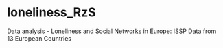 # loneliness_RzS
Data analysis - Loneliness and Social Networks in Europe: ISSP Data from 13 European Countries
